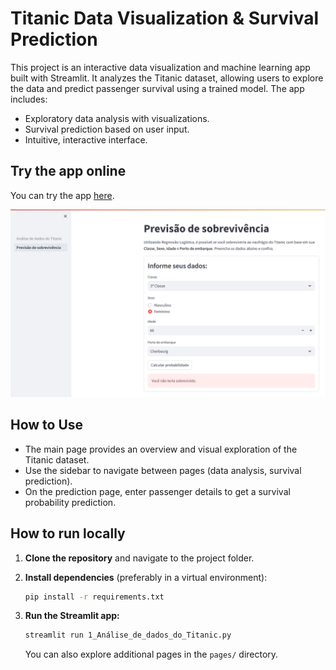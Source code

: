 # Titanic Data Visualization & Survival Prediction

This project is an interactive data visualization and machine learning app built with Streamlit. It analyzes the Titanic dataset, allowing users to explore the data and predict passenger survival using a trained model. The app includes:

- Exploratory data analysis with visualizations.
- Survival prediction based on user input.
- Intuitive, interactive interface.

## Try the app online

You can try the app [here](https://stevillis-titanic-data-viz.streamlit.app/).

![App Preview](./app_preview.png)

## How to Use

- The main page provides an overview and visual exploration of the Titanic dataset.
- Use the sidebar to navigate between pages (data analysis, survival prediction).
- On the prediction page, enter passenger details to get a survival probability prediction.

## How to run locally

1. **Clone the repository** and navigate to the project folder.
2. **Install dependencies** (preferably in a virtual environment):

   ```bash
   pip install -r requirements.txt
   ```

3. **Run the Streamlit app:**

   ```bash
   streamlit run 1_Análise_de_dados_do_Titanic.py
   ```

   You can also explore additional pages in the `pages/` directory.
